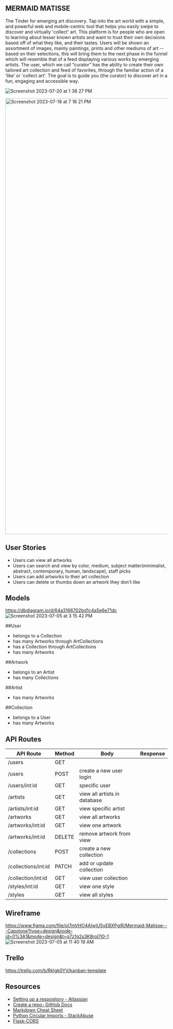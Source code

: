 ## MERMAID MATISSE
The Tinder for emerging art discovery. Tap into the art world with a simple, and powerful web and mobile-centric tool that helps you easily swipe to discover and virtually 'collect' art. This platform is for people who are open to learning about lesser known artists and want to trust their own decisions based off of what they like, and their tastes. 
Users will be shown an assortment of images, mainly paintings, prints and other mediums of art -- based on their selections, this will bring them to the next phase in the funnel which will resemble that of a feed displaying various works by emerging artists.
The user, which we call “curator” has the ability to create their own tailored art collection and feed of favorites, through the familiar action of a ‘like’ or 'collect art'. 
The goal is to guide you (the curator) to discover art in a fun, engaging and accessible way.

![Screenshot 2023-07-20 at 1 38 27 PM](https://github.com/rachelsteiner91/mermaidmatisse/assets/127536637/252dfd82-c2a1-4a9b-a51a-901bac576fe0)

<img width="1356" alt="Screenshot 2023-07-18 at 7 16 21 PM" src="https://github.com/rachelsteiner91/mermaidmatisse/assets/127536637/6f203ca3-f509-4db7-ab13-fbd10afc283f">

## User Stories 
- Users can view all artworks
- Users can search and view by color, medium, subject matter(minimalist, abstract, contemporary, human, landscape), staff picks
- Users can add artworks to their art collection 
- Users can delete or thumbs down an artwork they don't like

## Models
https://dbdiagram.io/d/64a3166702bd1c4a5e6e71dc
![Screenshot 2023-07-05 at 3 15 42 PM](https://github.com/rachelsteiner91/mermaidmatisse/assets/127536637/a144b654-a0d7-40e5-ad4a-67ac2e2d55ff)


##User
- belongs to a Collection
- has many Artworks through ArtCollections
- has a Collection through ArtCollections
- has many Artworks
  
##Artwork
- belongs to an Artist
- has many Collections

##Artist
- has many Artworks

##Collection
- belongs to a User
- has many Artworks 


## API Routes
| API Route           | Method | Body                         | Response |
|---------------------|--------|------------------------------|----------|
| /users              | GET    |                              |          |
| /users              | POST   | create a new user login      |          |
| /users/int:id       | GET    | specific user                |          |
| /artists            | GET    | view all artists in database |          |
| /artists/int:id     | GET    | view specific artist         |          |
| /artworks           | GET    | view all artworks            |          |
| /artworks/int:id    | GET    | view one artwork             |          |
| /artworks/int:id    | DELETE | remove artwork from view     |          |
| /collections        | POST   | create a new collection      |          |
| /collections/int:id | PATCH  | add or update collection     |          |
| /collection/int:id  | GET    | view user collection         |          |
| /styles/int:id      | GET    | view one style               |          |
| /styles             | GET    | view all styles              |          |

## Wireframe
https://www.figma.com/file/oI7mVHO4AIwjU5yEBXPglR/Mermaid-Matisse---Capstone?type=design&node-id=0%3A1&mode=design&t=q7z1q2s3K8roI7l0-1
![Screenshot 2023-07-05 at 11 40 19 AM](https://github.com/rachelsteiner91/mermaidmatisse/assets/127536637/d14c2231-fd8a-4947-8d6e-43cdd50caf62)

## Trello
https://trello.com/b/RkIgk0YV/kanban-template



## Resources

- [Setting up a respository - Atlassian](https://www.atlassian.com/git/tutorials/setting-up-a-repository)
- [Create a repo- GitHub Docs](https://docs.github.com/en/get-started/quickstart/create-a-repo)
- [Markdown Cheat Sheet](https://www.markdownguide.org/cheat-sheet/)
- [Python Circular Imports - StackAbuse](https://stackabuse.com/python-circular-imports/)
- [Flask-CORS](https://flask-cors.readthedocs.io/en/latest/)
